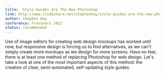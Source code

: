 ```yaml
---
title:  Style Guides Are The New Photoshop
link: http://www.slideshare.net/stephenhay/style-guides-are-the-new-photoshop-fronteers-2012
author: Stephen Hay
conference: Fronteers 2012
status: recommended
---
```


Use of image editors for creating web design mockups has worked until now, but responsive design is forcing us to find alternatives, as we can't simply create more mockups as we design for more screens. Have no fear, there is at least one method of replacing Photoshop for web design. Let's take a look at one of the most important aspects of this method: the creation of clear, semi-automated, self-updating style guides.